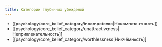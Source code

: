 ```yaml
---
title: Категории глубинных убеждений
---
```

- [[psychology/core_belief_category/incompetence|Некомпетентность]]
- [[psychology/core_belief_category/unattractiveness|Непривлекательность]]
- [[psychology/core_belief_category/worthlessness|Никчёмность]]